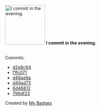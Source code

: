 <img src="https://github.com/my-badges/my-badges/blob/master/src/all-badges/time-of-commit/evening-commits.png?raw=true" alt="I commit in the evening." title="I commit in the evening." width="128">
<strong>I commit in the evening.</strong>
<br><br>

Commits:

- <a href="https://github.com/andrewjswan/mediaportal-myvideo-importer/commit/d2e8c64b54a34dfd1fc5f4d7f74a0dc481bb4533">d2e8c64</a>
- <a href="https://github.com/andrewjswan/mediaportal-myvideo-importer/commit/f1fc0714a841d1bd8824c200f14740445979cdea">f1fc071</a>
- <a href="https://github.com/andrewjswan/MPE/commit/d48ae9a4dd6e1eb1cdf6d0cd841e71c8c78ce9bc">d48ae9a</a>
- <a href="https://github.com/andrewjswan/mediaportal-myvideo-importer/commit/d49ad739d7b444e72497b800f3182060d23793f4">d49ad73</a>
- <a href="https://github.com/andrewjswan/ha-config/commit/6d48812c7f17a6ec298d67a55ffa75d45b904cba">6d48812</a>
- <a href="https://github.com/andrewjswan/ha-config/commit/796df23a8d92bcd90048e10cb146fd6a70bbaaae">796df23</a>


Created by <a href="https://github.com/my-badges/my-badges">My Badges</a>